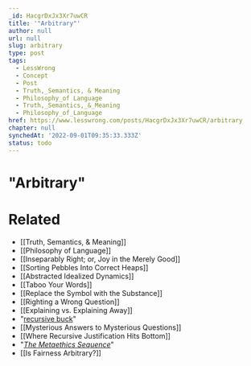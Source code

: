 ```yaml
---
_id: HacgrDxJx3Xr7uwCR
title: '"Arbitrary"'
author: null
url: null
slug: arbitrary
type: post
tags:
  - LessWrong
  - Concept
  - Post
  - Truth,_Semantics, & Meaning
  - Philosophy_of Language
  - Truth,_Semantics,_&_Meaning
  - Philosophy_of_Language
href: https://www.lesswrong.com/posts/HacgrDxJx3Xr7uwCR/arbitrary
chapter: null
synchedAt: '2022-09-01T09:35:33.333Z'
status: todo
---
```


# "Arbitrary"


# Related

- [[Truth, Semantics, & Meaning]]
- [[Philosophy of Language]]
- [[Inseparably Right; or, Joy in the Merely Good]]
- [[Sorting Pebbles Into Correct Heaps]]
- [[Abstracted Idealized Dynamics]]
- [[Taboo Your Words]]
- [[Replace the Symbol with the Substance]]
- [[Righting a Wrong Question]]
- [[Explaining vs. Explaining Away]]
- "[recursive buck](/lw/rd/passing_the_recursive_buck/)"
- [[Mysterious Answers to Mysterious Questions]]
- [[Where Recursive Justification Hits Bottom]]
- "[_The Metaethics Sequence_](http://wiki.lesswrong.com/wiki/Metaethics_sequence)"
- [[Is Fairness Arbitrary?]]
